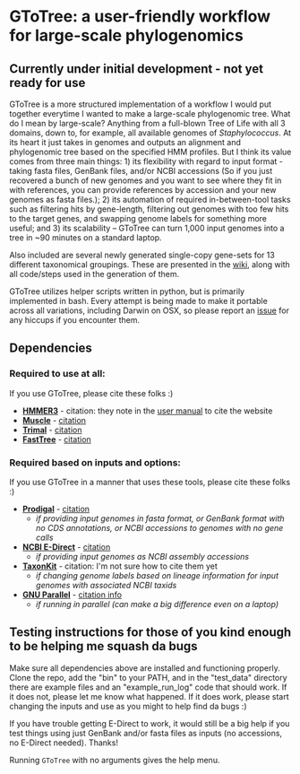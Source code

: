 # GToTree: a user-friendly workflow for large-scale phylogenomics

## Currently under initial development - not yet ready for use

GToTree is a more structured implementation of a workflow I would put together everytime I wanted to make a large-scale phylogenomic tree. What do I mean by large-scale? Anything from a full-blown Tree of Life with all 3 domains, down to, for example, all available genomes of *Staphylococcus*. At its heart it just takes in genomes and outputs an alignment and phylogenomic tree based on the specified HMM profiles. But I think its value comes from three main things: 1) its flexibility with regard to input format - taking fasta files, GenBank files, and/or NCBI accessions (So if you just recovered a bunch of new genomes and you want to see where they fit in with references, you can provide references by accession and your new genomes as fasta files.); 2) its automation of required in-between-tool tasks such as filtering hits by gene-length, filtering out genomes with too few hits to the target genes, and swapping genome labels for something more useful; and 3) its scalability – GToTree can turn 1,000 input genomes into a tree in ~90 minutes on a standard laptop. 

Also included are several newly generated single-copy gene-sets for 13 different taxonomical groupings. These are presented in the [wiki](https://github.com/AstrobioMike/GToTree/wiki/SCG-sets), along with all code/steps used in the generation of them.  

GToTree utilizes helper scripts written in python, but is primarily implemented in bash. Every attempt is being made to make it portable across all variations, including Darwin on OSX, so please report an [issue](https://github.com/AstrobioMike/GToTree/issues) for any hiccups if you encounter them.  

## Dependencies
### Required to use at all:
If you use GToTree, please cite these folks :)  

- **[HMMER3](http://hmmer.org/download.html)** - citation: they note in the [user manual](http://eddylab.org/software/hmmer/Userguide.pdf) to cite the website  
- **[Muscle](https://www.drive5.com/muscle/downloads.htm)** - [citation](https://academic.oup.com/nar/article/32/5/1792/2380623)  
- **[Trimal](http://trimal.cgenomics.org/downloads)** - [citation](https://www.ncbi.nlm.nih.gov/pmc/articles/PMC2712344/)  
- **[FastTree](http://www.microbesonline.org/fasttree/)** - [citation](https://journals.plos.org/plosone/article?id=10.1371/journal.pone.0009490)  

### Required based on inputs and options:
If you use GToTree in a manner that uses these tools, please cite these folks :)  

- **[Prodigal](https://github.com/hyattpd/Prodigal)** - [citation](https://www.ncbi.nlm.nih.gov/pmc/articles/PMC2848648/)  
  - *if providing input genomes in fasta format, or GenBank format with no CDS annotations, or NCBI accessions to genomes with no gene calls*
- **[NCBI E-Direct](https://dataguide.nlm.nih.gov/edirect/install.html)** - [citation](https://www.ncbi.nlm.nih.gov/books/NBK179288/)
  - *if providing input genomes as NCBI assembly accessions*
- **[TaxonKit](https://bioinf.shenwei.me/taxonkit/)** - citation: I'm not sure how to cite them yet
  - *if changing genome labels based on lineage information for input genomes with associated NCBI taxids*
- **[GNU Parallel](https://www.gnu.org/software/parallel/)** - [citation info](https://www.gnu.org/software/parallel/parallel_design.html#Citation-notice)
  - *if running in parallel (can make a big difference even on a laptop)*

## Testing instructions for those of you kind enough to be helping me squash da bugs
Make sure all dependencies above are installed and functioning properly. Clone the repo, add the "bin" to your PATH, and in the "test\_data" directory there are example files and an "example\_run\_log" code that should work. If it does not, please let me know what happened. If it does work, please start changing the inputs and use as you might to help find da bugs :)

If you have trouble getting E-Direct to work, it would still be a big help if you test things using just GenBank and/or fasta files as inputs (no accessions, no E-Direct needed). Thanks!

Running `GToTree` with no arguments gives the help menu. 

